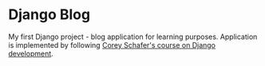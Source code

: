 # Django Blog
My first Django project - blog application for learning purposes.
Application is implemented by following [Corey Schafer's course on Django development](https://www.youtube.com/watch?v=UmljXZIypDc&list=PL-osiE80TeTtoQCKZ03TU5fNfx2UY6U4p).
